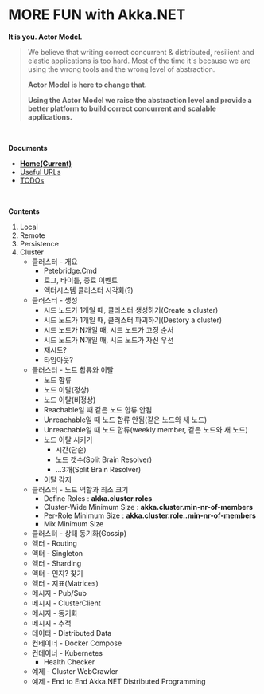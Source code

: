 # MORE FUN with Akka.NET 
**It is you. Actor Model.**
> We believe that writing correct concurrent & distributed, resilient and elastic applications is too hard. 
> Most of the time it's because we are using the wrong tools and the wrong level of abstraction.
>
> **Actor Model is here to change that.**
>
> **Using the Actor Model we raise the abstraction level and provide a better platform to build correct concurrent and scalable applications.** 

<br/>

**Documents**  
- [**Home(Current)**](./README.md)
- [Useful URLs](./URLs.md)
- [TODOs](./TODOs.md)

<br/>

**Contents**   
1. Local
1. Remote
1. Persistence
1. Cluster
   - 클러스터 - 개요
     - Petebridge.Cmd
	 - 로그, 타이틀, 종료 이벤트
	 - 액터시스템 클러스터 시각화(?)
   - 클러스터 - 생성
     - 시드 노드가 1개일 때, 클러스터 생성하기(Create a cluster)
     - 시드 노드가 1개일 때, 클러스터 파괴하기(Destory a cluster)
	 - 시드 노드가 N개일 때, 시드 노드가 고정 순서
	 - 시드 노드가 N개일 때, 시드 노드가 자신 우선
	 - 재시도?
	 - 타임아웃?
   - 클러스터 - 노트 합류와 이탈
     - 노드 합류
	 - 노드 이탈(정상)
	 - 노드 이탈(비정상)
	 - Reachable일 때 같은 노드 합류 안됨
	 - Unreachable일 때 노드 합류 안됨(같은 노드와 새 노드)
	 - Unreachable일 때 노드 합류(weekly member, 같은 노드와 새 노드)
	 - 노드 이탈 시키기
	   - 시간(단순)
	   - 노드 갯수(Split Brain Resolver)
	   - ...3개(Split Brain Resolver)
     - 이탈 감지
   - 클러스터 - 노드 역할과 최소 크기
     - Define Roles : **akka.cluster.roles**
     - Cluster-Wide Minimum Size : **akka.cluster.min-nr-of-members**
     - Per-Role Minimum Size : **akka.cluster.role.<role-name>.min-nr-of-members**
     - Mix Minimum Size  
   - 클러스터 - 상태 동기화(Gossip)
   - 액터 - Routing
   - 액터 - Singleton
   - 액터 - Sharding
   - 액터 - 인지? 찾기
   - 액터 - 지표(Matrices)
   - 메시지 - Pub/Sub
   - 메시지 - ClusterClient
   - 메시지 - 동기화
   - 메시지 - 추적
   - 데이터 - Distributed Data
   - 컨테이너 - Docker Compose
   - 컨테이너 - Kubernetes
     - Health Checker
   - 예제 - Cluster WebCrawler
   - 예제 - End to End Akka.NET Distributed Programming
   
